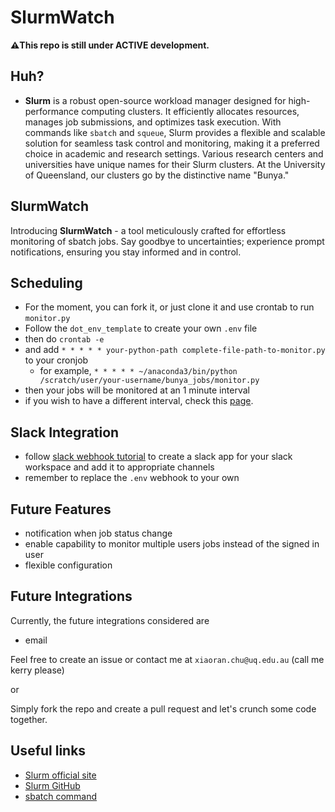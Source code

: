 # SlurmWatch

**⚠️This repo is still under ACTIVE development.**

## Huh?
- **Slurm** is a robust open-source workload manager designed for high-performance computing clusters. It efficiently allocates resources, manages job submissions, and optimizes task execution. With commands like `sbatch` and `squeue`, Slurm provides a flexible and scalable solution for seamless task control and monitoring, making it a preferred choice in academic and research settings. Various research centers and universities have unique names for their Slurm clusters. At the University of Queensland, our clusters go by the distinctive name "Bunya."

## SlurmWatch

Introducing **SlurmWatch** - a tool meticulously crafted for effortless monitoring of sbatch jobs. Say goodbye to uncertainties; experience prompt notifications, ensuring you stay informed and in control.

## Scheduling

- For the moment, you can fork it, or just clone it and use crontab to run `monitor.py`
- Follow the `dot_env_template` to create your own `.env` file
- then do `crontab -e`
- and add `* * * * * your-python-path complete-file-path-to-monitor.py` to your cronjob
  - for example, `* * * * * ~/anaconda3/bin/python /scratch/user/your-username/bunya_jobs/monitor.py`
- then your jobs will be monitored at an 1 minute interval
- if you wish to have a different interval, check this [page](https://www.atatus.com/tools/cron).

## Slack Integration

- follow [slack webhook tutorial](https://api.slack.com/messaging/webhooks) to create a slack app for your slack workspace and add it to appropriate channels
- remember to replace the `.env` webhook to your own

## Future Features
- notification when job status change
- enable capability to monitor multiple users jobs instead of the signed in user
- flexible configuration


## Future Integrations

Currently, the future integrations considered are
- email

Feel free to create an issue or contact me at `xiaoran.chu@uq.edu.au` (call me kerry please)

or

Simply fork the repo and create a pull request and let's crunch some code together.

## Useful links

- [Slurm official site](https://slurm.schedmd.com/)
- [Slurm GitHub](https://github.com/SchedMD/slurm)
- [sbatch command](https://slurm.schedmd.com/sbatch.html)